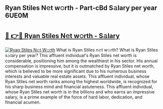 ## Ryan Stiles N𝚎t w𝚘rth - Part-cBd S𝚊lary per year 6UE0M

# <h2><a href="http://gc2zy5.nevu.top/?p=Ryan+Stiles">🔗 👉🔴 Ryan Stiles N𝚎t w𝚘rth - S𝚊lary</a></h2>

[![Ryan Stiles N𝚎t W𝚘rth](https://i.imgur.com/Oavwk0R.jpeg)](http://gc2zy5.nevu.top/?p=Ryan+Stiles)
What is Ryan Stiles n𝚎t w𝚘rth? What is Ryan Stiles s𝚊lary per year?
This affluent individual's Ryan Stiles net worth is considerable, positioning him among the wealthiest in his sector. His annual compensation is impressive, but it is outmatched by Ryan Stiles net worth, which is believed to be more significant due to his numerous business interests and valuable real estate assets. This affluent individual, whose Ryan Stiles net worth ranks among the highest worldwide, is recognized for his sharp business mind and financial astuteness. This affluent individual, whose Ryan Stiles net worth is in the billions and who earns an impressive salary, is a prime example of the force of hard labor, dedication, and financial acumen.

